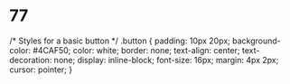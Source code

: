 # 77
/* Styles for a basic button */
.button {
  padding: 10px 20px;
  background-color: #4CAF50;
  color: white;
  border: none;
  text-align: center;
  text-decoration: none;
  display: inline-block;
  font-size: 16px;
  margin: 4px 2px;
  cursor: pointer;
}
